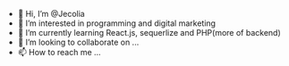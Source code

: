 - 👋 Hi, I’m @Jecolia
- 👀 I’m interested in programming and digital marketing 
- 🌱 I’m currently learning React.js, sequerlize and PHP(more of backend)
- 💞️ I’m looking to collaborate on ...
- 📫 How to reach me ...

<!---
Jecolia/Jecolia is a ✨ special ✨ repository because its `README.md` (this file) appears on your GitHub profile.
You can click the Preview link to take a look at your changes.
--->
